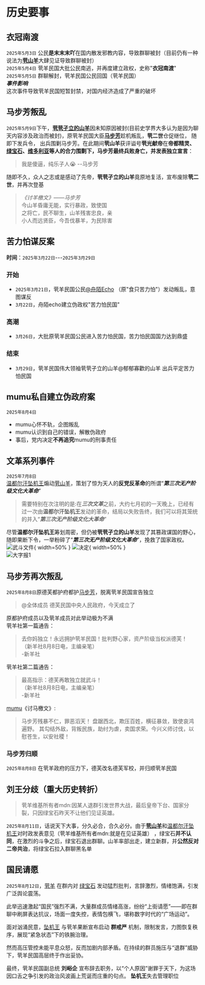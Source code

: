 # 历史要事

## 衣冠南渡
`2025年5月3日` 公民**是末末末吖**在国内散发邪教内容，导致群聊被封（目前仍有一种说法为[**茕山羊**](../../name/name.md#goat)大肆见证导致群聊被封）    
`2025年5月4日` 茕羊民国大批公民南逃，并再度建立政权，史称"**衣冠南渡**"   
`2025年5月5日` 群聊解封，茕羊民国公民回国（茕羊民国）  
***事件影响***   
这次事件导致茕羊民国短暂封禁，对国内经济造成了严重的破坏   

## 马步芳叛乱

`2025年5月9日`下午，[**茕茕孑立的山羊**](../../name/name.md#goat)因未知原因被封(目前史学界大多认为是因为聊天内容涉及政治而被封)，原茕羊民国大臣[**马步芳**](../../name/name.md#creeper)趁机叛乱，**茕二世**仓促继位， 随即下发兵令， 出兵围剿马步芳。在此期间**茕山羊**获评谥号**茕光献帝**在**帝都精灵、[绿宝石](../../name/name.md#emerald)、[维多利亚](../../name/name.md#wdly)**等人的合力围剿下，马步芳最终兵败身亡，并发表**独立宣言**：  

>我是傻逼，纯乐子人😭     --马步芳

随即不久，众人之志或是感动了先帝，**茕茕孑立的山羊**竟原地复活，宣布废除**茕二世**，并再次登基

>*《讨羊檄文》——马步芳*  
今山羊昏庸无能，实行暴政，致使国  
之将亡，民不聊生，山羊残害忠良，亲  
小人而远贤臣，今吾伐暴羊，为民除害   

## 苦力怕谋反案

**时间**：`2025年3月22日`---`2025年3月29日`

### 开始
- `2025年3月21日`，茕羊民国公民[@舟陌Echo](../../name/name.md#creeper) （原"食只苦力怕"）发动叛乱，意图谋反
- `3月22日`，舟陌echo建立伪政权"苦力怕民国"

### 高潮
- `3月26日`，大批原茕羊民国公民进入苦力怕民国，苦力怕民国国力达到鼎盛

### 结束
- `3月29日`，茕羊民国伟大领袖茕茕孑立的山羊@郁郁寡歡的山羊 出兵平定苦力怕民国

## mumu私自建立伪政府案
`2025年8月4日`   
- mumu心怀不轨，企图叛乱  
- mumu认识到自己的错误，解散伪政府   
- 事后，党内决定**不再追究**mumu的刑事责任

## 文革系列事件
`2025年7月8日`  
[温都尔汗坠机王](../../name/name.md#linbiao)煽动[茕山羊](../../name/name.md#goat)，策划了惊为天人的**反党反革命**的所谓“***第三次无产阶级文化大革命***”
> 需要特别在次注明的是:在***三次文革***之前，大约七月初的一天晚上，已经有过一次由**温都尔汗坠机王**发动的革命，结局以失败告终，我们可以将其笼统的并入“***第三次无产阶级文化大革命***”

尽管**温都尔汗坠机王**筹划周密，但仍被**茕茕孑立的山羊**发现了其篡政谋国的野心，随即果断下令，一举粉碎了“***第三次无产阶级文化大革命***”，挽救了国家政权。
![武斗文件](https://img.wsmdn.dpdns.org/img/武斗指示.jpg){ width=50% }  ![决定](https://img.wsmdn.dpdns.org/img/决定.jpg){ width=50% }  
![大字报1](https://img.wsmdn.dpdns.org/img/大字报1.jpg)
## 马步芳再次叛乱
`2025年8月8日`原德芙都护府都护[马步芳](../../name/name.md#creeper)，脱离茕羊民国宣告独立  
> @全体成员 德芙民国中央人民政府，今天成立了  

原都护府成员以及茕羊成员对此举动极为不满  
茕羊社第一篇通告：    
>去你妈独立！永远拥护茕羊民国！批判野心家，资产阶级当权派德芙！  
（新羊社8月8日电，主编亲笔）  
>                       -新羊社  

茕羊社第二篇通告：  

> 最高指示：德芙再敢独立就武斗！  
（新羊社8月8日电，主编亲笔）  
>                       -新羊社

[mumu](../../name/name.md#mumu)《讨马檄文》:
>马步芳残暴不仁，罪恶滔天！
> 盘踞西北，欺压百姓，横征暴敛，致使哀鸿遍野。
> 其勾结外敌，背叛民族，助纣为虐，卖国求荣。今兴义师讨伐，以慰苍生，以安社稷！

### 马步芳归顺
`2025年8月8日` 在茕羊政府的压力下，德芙改名德芙军校，并归顺茕羊民国

## 刘王分歧（重大历史转折）

> 茕羊维基所有者mdn:因某人退群引发世界大战，最后皇帝下台、国家分裂，只因绿宝石昨天不让他们见证英雄。

`2025年8月11日`，话说天下大事，分久必合，合久必分。由于[**茕山羊**](../../name/name.md#goat)和[温都尔汗坠机王](../../name/name.md#linbiao)对时政发表意见（茕羊维基所有者mdn:就是在见证英雄）  ，绿宝石**并不认同**，在激烈的斗争之后，绿宝石退出群聊。山羊率部出走，建立新群，并**公然反对二帝共治**，将绿宝石拉入群聊黑名单

## 国民请愿

`2025年8月12日`，[茕羊](../../name/name.md#goat) 在群内对 [绿宝石](../../name/name.md#emerald) 发动猛烈批判，言辞激烈，情绪饱满，引发广泛舆论震荡。

此举迅速激起“国民”强烈不满，大量群成员情绪高涨，纷纷“上街请愿”——即在群聊中刷屏表达抗议，场面一度失控，表情包横飞，堪称数字时代的“广场运动”。

面对汹涌民意，[坠机王](../../name/name.md#linbiao) 与茕羊果断宣布启动 **群戒严** 机制，限制发言，力图恢复秩序，展现“紧急状态”下的铁腕治理。

然而高压管控未能平息众怒，反而加剧内部矛盾。在持续的群员施压与“退群”威胁下，茕羊民国高层终于作出妥协。

最终，茕羊民国副总统 **刘峪企** 宣布辞去职务，以“个人原因”谢罪于天下，为这场因口舌之争引发的政治风波画上荒诞而庄重的句点。
**坠机王**失去管理职位
<div id="giscus"></div>
<script src="https://giscus.app/client.js"
        data-repo="nomdn/GoatBook-Source"
        data-repo-id="R_kgDOPXYjCw"
        data-category="General"
        data-category-id="DIC_kwDOPXYjC84Ctwim"
        data-mapping="title"
        data-strict="0"
        data-reactions-enabled="1"
        data-emit-metadata="0"
        data-input-position="top"
        data-theme="preferred_color_scheme"
        data-lang="zh-CN"
        crossorigin="anonymous"
        async>
</script>
